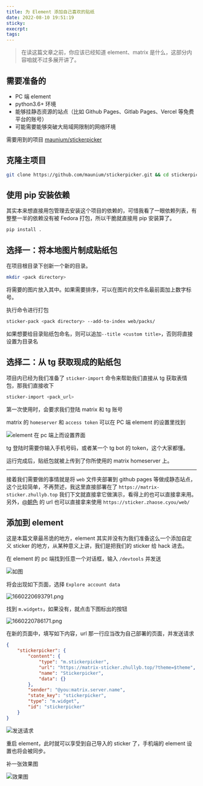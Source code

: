 ```yaml
---
title: 为 Element 添加自己喜欢的贴纸
date: 2022-08-10 19:51:19
sticky:
execrpt:
tags:
---
```




> 在读这篇文章之前，你应该已经知道 element、matrix 是什么，这部分内容咱就不过多展开讲了。

## 需要准备的

- PC 端 element
- python3.6+ 环境
- 能够挂静态资源的站点（比如 Github Pages、Gitlab Pages、Vercel 等免费平台的账号）
- 可能需要能够突破大局域网限制的网络环境

需要用到的项目 [maunium/stickerpicker](https://github.com/maunium/stickerpicker)

## 克隆主项目

```bash
git clone https://github.com/maunium/stickerpicker.git && cd stickerpicker
```

## 使用 pip 安装依赖

其实本来想直接用包管理去安装这个项目的依赖的，可惜我看了一眼依赖列表，有整整一半的依赖没有被 Fedora 打包，所以干脆就直接用 pip 安装算了。

```bash
pip install .
```

## 选择一：将本地图片制成贴纸包

在项目根目录下创新一个新的目录。

```bash
mkdir <pack directory>
```

将需要的图片放入其中。如果需要排序，可以在图片的文件名最前面加上数字标号。

执行命令进行打包

```bash
sticker-pack <pack directory> --add-to-index web/packs/
```

如果想要给目录贴纸包命名，则可以追加`--title <custom title>`，否则将直接设置为目录名

## 选择二：从 tg 获取现成的贴纸包

项目内已经为我们准备了 ```sticker-import``` 命令来帮助我们直接从 tg 获取表情包，那我们直接收下

```bash
sticker-import <pack_url>
```

第一次使用时，会要求我们登陆 matrix 和 tg 账号

matrix 的 `homeserver` 和 `access token` 可以在 PC 端 element 的设置里找到

![element 在 pc 端上而设置界面](https://cdn.zhullyb.top/uploads/2024/08/12/62f4dab8c7647.webp)

tg 登陆时需要你输入手机号码，或者某一个 tg bot 的 token，这个大家都懂。

运行完成后，贴纸包就被上传到了你所使用的 matrix homeserver 上。

***

接着我们需要做的事情就是将 `web` 文件夹部署到 github pages 等做成静态站点，这个比较简单，不再赘述，我这里直接部署在了 `https://matrix-sticker.zhullyb.top` 我们下文就直接拿它做演示，看得上的也可以直接拿来用。另外，[@朝色](https://blog.zhaose.cyou/) 的 url 也可以直接拿来使用 `https://sticker.zhaose.cyou/web/`

## 添加到 element

这是本篇文章最吊诡的地方，element 其实并没有为我们准备这么一个添加自定义 sticker 的地方，从某种意义上讲，我们是把我们的 sticker 给 hack 进去。

在 element 的 pc 端找到任意一个对话框，输入 `/devtools` 并发送

![如图](https://cdn.zhullyb.top/uploads/2024/08/12/62f4f4d55f4d3.png)

将会出现如下页面，选择 `Explore account data`

![1660220693791.png](https://cdn.zhullyb.top/uploads/2024/08/12/62f4f5179fd73.png)

找到 `m.widgets`，如果没有，就点击下图标出的按钮

![1660220786171.png](https://cdn.zhullyb.top/uploads/2024/08/12/62f4f57459b6f.png)

在新的页面中，填写如下内容，url 那一行应当改为自己部署的页面，并发送请求

```json
{
    "stickerpicker": {
        "content": {
            "type": "m.stickerpicker",
            "url": "https://matrix-sticker.zhullyb.top/?theme=$theme",
            "name": "Stickerpicker",
            "data": {}
        },
        "sender": "@you:matrix.server.name",
        "state_key": "stickerpicker",
        "type": "m.widget",
        "id": "stickerpicker"
    }
}
```

![发送请求](https://cdn.zhullyb.top/uploads/2024/08/12/62f4f6d9e120e.png)

重启 element，此时就可以享受到自己导入的 sticker 了，手机端的 element 设置也将会被同步。

补一张效果图

![效果图](https://cdn.zhullyb.top/uploads/2024/08/12/62f4f7728b1e6.png)
